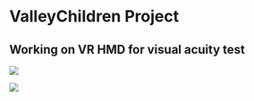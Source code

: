 # ValleyChildren Project
Working on VR HMD for visual acuity test
---


![](https://media.giphy.com/media/RG4cxqm6kNUl3Cjuhc/source.gif)

![](https://media.giphy.com/media/RhANy8E4V1qvbJZ3Jg/giphy.gif)
